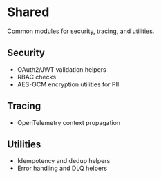 # Shared

Common modules for security, tracing, and utilities.

## Security

- OAuth2/JWT validation helpers
- RBAC checks
- AES-GCM encryption utilities for PII

## Tracing

- OpenTelemetry context propagation

## Utilities

- Idempotency and dedup helpers
- Error handling and DLQ helpers 